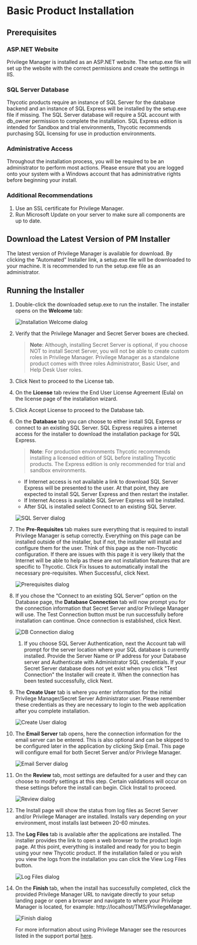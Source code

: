 [title]: # (Privilege Manager Installation)
[tags]: # (Installation,basic,Privilege Manager)
[priority]: # (503)
# Basic Product Installation

## Prerequisites

### ASP.NET Website

Privilege Manager is installed as an ASP.NET website. The setup.exe file will set up the website with the correct permissions and create the settings in IIS.

### SQL Server Database

Thycotic products require an instance of SQL Server for the database backend and an instance of SQL Express will be installed by the setup.exe file if missing. The SQL Server database will require a SQL account with db_owner permission to complete the installation. SQL Express edition is intended for Sandbox and trial environments, Thycotic recommends purchasing SQL licensing for use in production environments.

### Administrative Access

Throughout the installation process, you will be required to be an administrator to perform most actions. Please ensure that you are logged onto your system with a Windows account that has administrative rights before beginning your install.

### Additional Recommendations

1. Use an SSL certificate for Privilege Manager.
1. Run Microsoft Update on your server to make sure all components are up to date.

## Download the Latest Version of PM Installer

The latest version of Privilege Manager is available for download. By clicking the “Automated” Installer link, a setup.exe file will be downloaded to your machine. It is recommended to run the setup.exe file as an administrator.

## Running the Installer

1. Double-click the downloaded setup.exe to run the installer. The installer opens on the __Welcome__ tab:

   ![Installation Welcome dialog](images/install/inst_welcome_20190327.png)

1. Verify that the Privilege Manager and Secret Server boxes are checked.

   >**Note**:
   >Although, installing Secret Server is optional, if you choose NOT to install Secret Server, you will not be able to create custom roles in Privilege Manager. Privilege Manager as a standalone product comes with three roles Administrator, Basic User, and Help Desk User roles.

1. Click Next to proceed to the License tab.
1. On the __License__ tab review the End User License Agreement (Eula) on the license page of the installation wizard.
1. Click Accept License to proceed to the Database tab.
1. On the __Database__ tab you can choose to either install SQL Express or connect to an existing SQL Server. SQL Express requires a internet access for the installer to download the installation package for SQL Express.

   >**Note**:
   >For production environments Thycotic recommends installing a licensed edition of SQL before installing Thycotic products. The Express edition is only recommended for trial and sandbox environments.

   * If Internet access is not available a link to download SQL Server Express will be presented to the user. At that point, they are expected to install SQL Server Express and then restart the installer.
   * If Internet Access is available SQL Server Express will be installed.
   * After SQL is installed select Connect to an existing SQL Server.

    ![SQL Server dialog](images/install/inst_sql_20190327.png)

1. The __Pre-Requisites__ tab makes sure everything that is required to install Privilege Manager is setup correctly. Everything on this page can be installed outside of the installer, but if not, the installer will install and configure them for the user. Think of this page as the non-Thycotic configuration. If there are issues with this page it is very likely that the Internet will be able to help as these are not installation features that are specific to Thycotic. Click Fix Issues to automatically install the necessary pre-requisites. When Successful, click Next.

   ![Prerequisites dialog](images/install/inst_prereq_20190327.png)

1. If you chose the “Connect to an existing SQL Server” option on the Database page, the __Database Connection__ tab will now prompt you for the connection information that Secret Server and/or Privilege Manager will use. The Test Connection button must be run successfully before installation can continue. Once connection is established, click Next.

   ![DB Connection dialog](images/install/inst_dbconnect_20190327.png)

   1. If you choose SQL Server Authentication, next the Account tab will prompt for the server location where your SQL database is currently installed. Provide the Server Name or IP address for your Database server and Authenticate with Administrator SQL credentials. If your Secret Server database does not yet exist when you click "Test Connection" the Installer will create it. When the connection has been tested successfully, click Next.

1. The __Create User__ tab is where you enter information for the initial Privilege Manager/Secret Server Administrator user. Please remember these credentials as they are necessary to login to the web application after you complete installation.

   ![Create User dialog](images/install/inst_createuser_20190327.png)

1. The __Email Server__ tab opens, here the connection information for the email server can be entered. This is also optional and can be skipped to be configured later in the application by clicking Skip Email. This page will configure email for both Secret Server and/or Privilege Manager.

   ![Email Server dialog](images/install/inst_email_20190327.png)

1. On the __Review__ tab, most settings are defaulted for a user and they can choose to modify settings at this step. Certain validations will occur on these settings before the install can begin. Click Install to proceed.

   ![Review dialog](images/install/inst_review_20190327.png)

1. The Install page will show the status from log files as Secret Server and/or Privilege Manager are installed. Installs vary depending on your environment, most installs last between 20-60 minutes.

1. The __Log Files__ tab is available after the applications are installed. The installer provides the link to open a web browser to the product login page. At this point, everything is installed and ready for you to begin using your new Thycotic product. If the installation failed or you wish you view the logs from the installation you can click the View Log Files button.

   ![Log Files dialog](images/install/inst_log_20190327.png)

1. On the __Finish__ tab, when the install has successfully completed, click the provided Privilege Manager URL to navigate directly to your setup landing page or open a browser and navigate to where your Privilege Manager is located, for example: http://localhost/TMS/PrivilegeManager.

   ![Finish dialog](images/install/inst_finish_20190327.png)

   For more information about using Privilege Manager see the resources listed in the support portal <a href="https://thycotic.force.com/support/s/privilege-manager">here</a>.
